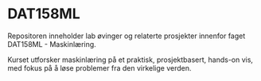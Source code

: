 # DAT158ML

Repositoren inneholder lab øvinger og relaterte prosjekter innenfor faget DAT158ML - Maskinlæring.

Kurset utforsker maskinlæring på et praktisk, prosjektbasert, hands-on vis, med fokus på å løse problemer fra den virkelige verden.


